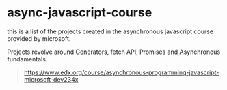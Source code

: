 # async-javascript-course
 this is a list of the projects created in the asynchronous javascript course provided by microsoft.

 Projects revolve around Generators, fetch API, Promises and Asynchronous fundamentals.

 >https://www.edx.org/course/asynchronous-programming-javascript-microsoft-dev234x
